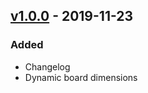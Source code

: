 ## [v1.0.0](https://github.com/eloylp/game-of-life/releases/V1.0.0) - 2019-11-23
### Added
- Changelog
- Dynamic board dimensions
